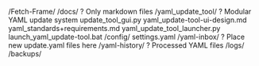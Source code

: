 


/Fetch-Frame/
  /docs/                        ? Only markdown files
  /yaml_update_tool/           ? Modular YAML update system
    update_tool_gui.py
    yaml_update-tool-ui-design.md
    yaml_standards+requirements.md
    yaml_update_tool_launcher.py
    launch_yaml_update-tool.bat
    /config/
      settings.yaml
    /yaml-inbox/               ? Place new update.yaml files here
    /yaml-history/             ? Processed YAML files
    /logs/
    /backups/
